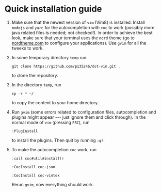 # Quick installation guide

1. Make sure that the newest version of `vim` (Vim8) is installed. Install `nodejs` and `yarn` for the autocompletion with `coc` to work (possibly more java related files is needed; not checked!). In order to achieve the best look, make sure that your terminal uses the `nord` theme (go to [nordtheme.com](https://www.nordtheme.com/ports) to configure your applications). Use `gvim` for all the tweeks to work.


2. In some temporary directory `temp` run

   ``git clone https://github.com/p135246/dot-vim.git .``
   
   to clone the repository.
3. In the directory `temp`, run

   ``cp -r * ~/``
   
   to copy the content to your home directory.
4. Run `gvim` (some errors related to configuration files, autocompletion and plugins might appear --- just ignore them and click through). In the normal mode of `vim` (pressing `ESC`), run

    ``:PlugInstall``
    
    to install the plugins. Then quit by running `:q!`.
5. To make the autocompletion `coc` work, run

    ``:call coc#util#install()``
    
    ``:CocInstall coc-json``
    
    ``:CocInstall coc-vimtex``
    
    Rerun `gvim`, now everything should work.
